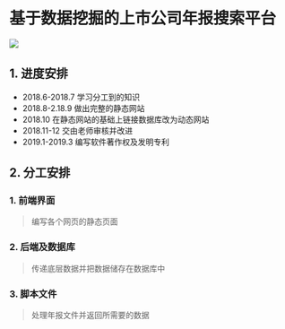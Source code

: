 # 基于数据挖掘的上市公司年报搜索平台

![](https://img.shields.io/github/languages/top/Encaik/DaChuang.svg)

## 1. 进度安排
  - 2018.6-2018.7 学习分工到的知识
  - 2018.8-2.18.9 做出完整的静态网站
  - 2018.10 在静态网站的基础上链接数据库改为动态网站
  - 2018.11-12 交由老师审核并改进
  - 2019.1-2019.3 编写软件著作权及发明专利

## 2. 分工安排

  ### 1. 前端界面
  
> 编写各个网页的静态页面
  
  ### 2. 后端及数据库
  
> 传递底层数据并把数据储存在数据库中
  
  ### 3. 脚本文件

> 处理年报文件并返回所需要的数据

